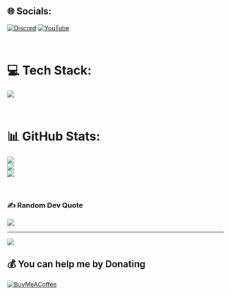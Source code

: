 
## 🌐 Socials:
[![Discord](https://img.shields.io/badge/Discord-%237289DA.svg?logo=discord&logoColor=white)](https://discord.gg/gFCtmWAcfV) [![YouTube](https://img.shields.io/badge/YouTube-%23FF0000.svg?logo=YouTube&logoColor=white)](https://youtube.com/@https://www.youtube.com/channel/UCagJYxx4l_aWuNJEHZCqPog) 

<br>

# 💻 Tech Stack:

<p>
  <a href="https://skillicons.dev">
    <img src="https://skillicons.dev/icons?i=html,css,js,react,c,git,tailwind,vite,vscode,figma,kali" />
  </a>
</p>
<br>



<!--![HTML5](https://img.shields.io/badge/html5-%23E34F26.svg?style=for-the-badge&logo=html5&logoColor=white) ![CSS3](https://img.shields.io/badge/css3-%231572B6.svg?style=for-the-badge&logo=css3&logoColor=white) ![JavaScript](https://img.shields.io/badge/javascript-%23323330.svg?style=for-the-badge&logo=javascript&logoColor=%23F7DF1E) ![Git](https://img.shields.io/badge/git-%23E34F26.svg?style=for-the-badge&logo=git&logoColor=white) ![Bootstrap](https://img.shields.io/badge/bootstrap-%238511FA.svg?style=for-the-badge&logo=bootstrap&logoColor=white) ![C](https://img.shields.io/badge/Junior-%231572B6.svg?style=for-the-badge&logo=c&logoColor=white)-->



# 📊 GitHub Stats:
![](https://github-readme-stats.vercel.app/api?username=dnx01&theme=midnight-purple&hide_border=false&include_all_commits=true&count_private=true)<br/>
![](https://github-readme-streak-stats.herokuapp.com/?user=dnx01&theme=midnight-purple&hide_border=false)<br/>
![](https://github-readme-stats.vercel.app/api/top-langs/?username=dnx01&theme=midnight-purple&hide_border=false&include_all_commits=true&count_private=true&layout=compact)

<br>

### ✍️ Random Dev Quote
![](https://quotes-github-readme.vercel.app/api?type=horizontal&theme=radical)

<!--<br>

### 😂 Random Dev Meme
<img src='https://randommeme-five.vercel.app/' style="height: 400px;"/>

<br>-->

---
[![](https://visitcount.itsvg.in/api?id=dnx01&icon=2&color=6)](https://visitcount.itsvg.in)

  ## 💰 You can help me by Donating
  [![BuyMeACoffee](https://img.shields.io/badge/Buy%20Me%20a%20Coffee-ffdd00?style=for-the-badge&logo=buy-me-a-coffee&logoColor=black)](https://buymeacoffee.com/https://www.buymeacoffee.com/dnzx) 

